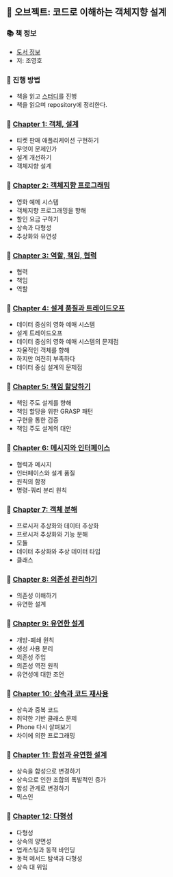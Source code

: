 ## 🚀 오브젝트: 코드로 이해하는 객체지향 설계

### 📚 책 정보
- [도서 정보](http://www.yes24.com/Product/Goods/74219491)
- 저: 조영호

### 🎯 진행 방법
- 책을 읽고 [스터디](https://github.com/CodeSoom/Objects)를 진행
- 책을 읽으며 repository에 정리한다.

### 🐣 [Chapter 1: 객체, 설계](https://github.com/saseungmin/reading_books_record_repository/tree/master/%EC%98%A4%EB%B8%8C%EC%A0%9D%ED%8A%B8/Chapter%201)
- 티켓 판매 애플리케이션 구현하기
- 무엇이 문제인가
- 설계 개선하기
- 객체지향 설계

### 🐣 [Chapter 2: 객체지향 프로그래밍](https://github.com/saseungmin/reading_books_record_repository/tree/master/%EC%98%A4%EB%B8%8C%EC%A0%9D%ED%8A%B8/Chapter%202)
- 영화 예메 시스템
- 객체지향 프로그래밍을 향해
- 할인 요금 구하기
- 상속과 다형성
- 추상화와 유연성

### 🐣 [Chapter 3: 역할, 책임, 협력](https://github.com/saseungmin/reading_books_record_repository/tree/master/%EC%98%A4%EB%B8%8C%EC%A0%9D%ED%8A%B8/Chapter%203)
- 협력
- 책임
- 역할

### 🐣 [Chapter 4: 설계 품질과 트레이드오프](https://github.com/saseungmin/reading_books_record_repository/tree/master/%EC%98%A4%EB%B8%8C%EC%A0%9D%ED%8A%B8/Chapter%204)
- 데이터 중심의 영화 예매 시스템
- 설계 트레이드오프
- 데이터 중심의 영화 예매 시스템의 문제점
- 자율적인 객체를 향해
- 하지만 여전히 부족하다
- 데이터 중심 설계의 문제점

### 🐣 [Chapter 5: 책임 할당하기](https://github.com/saseungmin/reading_books_record_repository/tree/master/%EC%98%A4%EB%B8%8C%EC%A0%9D%ED%8A%B8/Chapter%205)
- 책임 주도 설계를 향해
- 책임 할당을 위한 GRASP 패턴
- 구현을 통한 검증
- 책임 주도 설계의 대안

### 🐣 [Chapter 6: 메시지와 인터페이스](https://github.com/saseungmin/reading_books_record_repository/tree/master/%EC%98%A4%EB%B8%8C%EC%A0%9D%ED%8A%B8/Chapter%206)
- 협력과 메시지
- 인터페이스와 설계 품질
- 원칙의 함정
- 명령-쿼리 분리 원칙

### 🐣 [Chapter 7: 객체 분해](https://github.com/saseungmin/reading_books_record_repository/tree/master/%EC%98%A4%EB%B8%8C%EC%A0%9D%ED%8A%B8/Chapter%207)
- 프로시저 추상화와 데이터 추상화
- 프로시저 추상화와 기능 분해
- 모듈
- 데이터 추상화와 추상 데이터 타입
- 클래스

### 🐣 [Chapter 8: 의존성 관리하기](https://github.com/saseungmin/reading_books_record_repository/tree/master/%EC%98%A4%EB%B8%8C%EC%A0%9D%ED%8A%B8/Chapter%208)
- 의존성 이해하기
- 유연한 설계

### 🐣 [Chapter 9: 유연한 설계](https://github.com/saseungmin/reading_books_record_repository/tree/master/%EC%98%A4%EB%B8%8C%EC%A0%9D%ED%8A%B8/Chapter%209)
- 개방-폐쇄 원칙
- 생성 사용 분리
- 의존성 주입
- 의존성 역전 원칙
- 유연성에 대한 조언

### 🐣 [Chapter 10: 상속과 코드 재사용](https://github.com/saseungmin/reading_books_record_repository/tree/master/%EC%98%A4%EB%B8%8C%EC%A0%9D%ED%8A%B8/Chapter%2010)
- 상속과 중복 코드
- 취약한 기반 클래스 문제
- Phone 다시 살펴보기
- 차이에 의한 프로그래밍

### 🐣 [Chapter 11: 합성과 유연한 설계](https://github.com/saseungmin/reading_books_record_repository/tree/master/%EC%98%A4%EB%B8%8C%EC%A0%9D%ED%8A%B8/Chapter%2011)
- 상속을 합성으로 변경하기
- 상속으로 인한 조합의 폭발적인 증가
- 합성 관계로 변경하기
- 믹스인

### 🐣 [Chapter 12: 다형성](https://github.com/saseungmin/reading_books_record_repository/tree/master/%EC%98%A4%EB%B8%8C%EC%A0%9D%ED%8A%B8/Chapter%2012)
- 다형성
- 상속의 양면성
- 업캐스팅과 동적 바인딩
- 동적 메서드 탐색과 다형성
- 상속 대 위임

